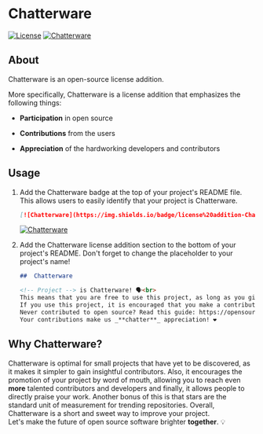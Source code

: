 # Chatterware
[![License](https://img.shields.io/badge/license-Unlicense-%2385ff95?labelColor=black)](https://github.com/chatter-social/chatterware/blob/main/LICENSE) 
[![Chatterware](https://img.shields.io/badge/license%20addition-Chatterware-%2385ff95?labelColor=black)](https://github.com/chatter-social/chatterware) 

## About

Chatterware is an open-source license addition.

More specifically, Chatterware is a license addition that emphasizes the following things:  

- **Participation** in open source

- **Contributions** from the users

- **Appreciation** of the hardworking developers and contributors

## Usage

1. Add the Chatterware badge at the top of your project's README file. This allows users to easily identify that your project is Chatterware.

   ```markdown
   [![Chatterware](https://img.shields.io/badge/license%20addition-Chatterware-%2385ff95?labelColor=black)](https://github.com/chatter-social/chatterware)
   ```
   [![Chatterware](https://img.shields.io/badge/license%20addition-Chatterware-%2385ff95?labelColor=black)](https://github.com/chatter-social/chatterware)

2. Add the Chatterware license addition section to the bottom of your project's README. Don't forget to change the placeholder to your project's name!

    ```markdown
    ##  Chatterware

    <!-- Project --> is Chatterware! 🗣<br>
    This means that you are free to use this project, as long as you give it a :star: and spread the word!
    If you use this project, it is encouraged that you make a contribution, especially if you haven't ever contributed to open source!
    Never contributed to open source? Read this guide: https://opensource.guide/how-to-contribute/ <br>
    Your contributions make us _**chatter**_ appreciation! ❤️
    ```
## Why Chatterware? 

Chatterware is optimal for small projects that have yet to be discovered, as it makes it simpler to gain insightful contributors. Also, it encourages the promotion of your project by word of mouth, allowing you to reach even **more** talented contributors and developers and finally, it allows people to directly praise your work. Another bonus of this is that stars are the standard unit of measurement for trending repositories. Overall, Chatterware is a short and sweet way to improve your project.<br>
Let's make the future of open source software brighter **together**. 💡
